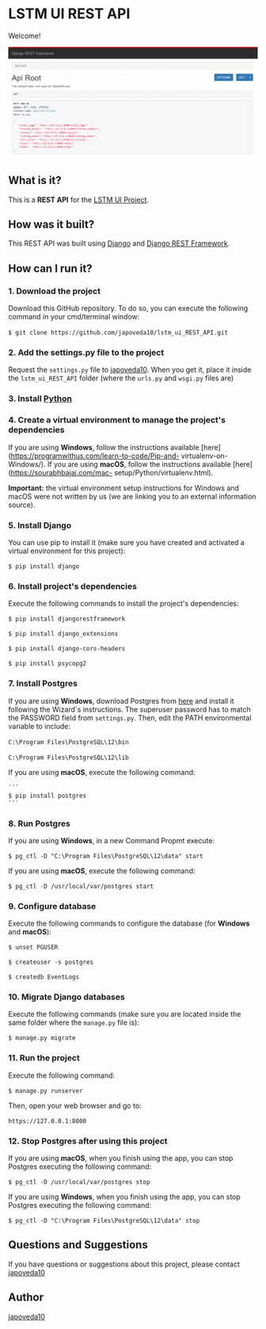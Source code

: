 # LSTM UI REST API

Welcome! 

![Django REST Framework Browsable API](https://raw.githubusercontent.com/japoveda10/lstm_ui_REST_API/master/lstm_ui_REST_API/IMAGE.PNG)

## What is it?

This is a **REST API** for the [LSTM UI Project](https://github.com/japoveda10/lstm_ui_vuejs).

## How was it built?

This REST API was built using [Django](https://www.djangoproject.com/) and [Django REST Framework](https://www.django-rest-framework.org/).

## How can I run it?

### 1. Download the project

Download this GitHub repository. To do so, you can execute the following command in your cmd/terminal window:

   `$ git clone https://github.com/japoveda10/lstm_ui_REST_API.git`

### 2. Add the settings.py file to the project
   
Request the `settings.py` file to [japoveda10](https://github.com/japoveda10). When you get it, place it inside the     `lstm_ui_REST_API` folder (where the `urls.py` and `wsgi.py` files are)

### 3. Install [Python](https://www.python.org/downloads/)

### 4. Create a virtual environment to manage the project's dependencies

If you are using **Windows**, follow the instructions available [here](https://programwithus.com/learn-to-code/Pip-and- virtualenv-on-Windows/). If you are using **macOS**, follow the instructions available [here](https://sourabhbajaj.com/mac-   setup/Python/virtualenv.html). 

**Important:** the virtual environment setup instructions for Windows and macOS were not written by us (we are linking you to an external information source).

### 5. Install Django

You can use pip to install it (make sure you have created and activated a virtual environment for this project):

   ```
   $ pip install django
   ```

### 6. Install project's dependencies

Execute the following commands to install the project's dependencies:

   ```
   $ pip install djangorestframework
   ```
   
   ```
   $ pip install django_extensions
   ```
   
   ```
   $ pip install django-cors-headers
   ```
   
   ```
   $ pip install psycopg2
   ```

### 7. Install Postgres

If you are using **Windows**, download Postgres from [here](https://www.postgresql.org/) and install it following the Wizard´s instructions. The superuser password has to match the PASSWORD field from `settings.py`. Then, edit the PATH environmental variable to include:
   
   `C:\Program Files\PostgreSQL\12\bin`
   
   `C:\Program Files\PostgreSQL\12\lib`
   
   
If you are using **macOS**, execute the following command:
   
    ```
    $ pip install postgres
    ```

### 8. Run Postgres

If you are using **Windows**, in a new Command Propmt execute:
   
   ```
   $ pg_ctl -D "C:\Program Files\PostgreSQL\12\data" start
   ```

If you are using **macOS**, execute the following command:
   
   ```
   $ pg_ctl -D /usr/local/var/postgres start
   ```
   
### 9. Configure database

Execute the following commands to configure the database (for **Windows** and **macOS**):

   ```
   $ unset PGUSER
   ```
   
   ```
   $ createuser -s postgres
   ```
   
   ```
   $ createdb EventLogs
   ```

### 10. Migrate Django databases

Execute the following commands (make sure you are located inside the same folder where the `manage.py` file is):
   
   ```
   $ manage.py migrate
   ```

### 11. Run the project

Execute the following command:

   ```
   $ manage.py runserver
   ```
   
Then, open your web browser and go to:

   ```
   https://127.0.0.1:8000
   ```

### 12. Stop Postgres after using this project

If you are using **macOS**, when you finish using the app, you can stop Postgres executing the following command:

   ```
   $ pg_ctl -D /usr/local/var/postgres stop
   ```
   
If you are using **Windows**, when you finish using the app, you can stop Postgres executing the following command:

   ```
   $ pg_ctl -D "C:\Program Files\PostgreSQL\12\data" stop
   ```
   
## Questions and Suggestions

If you have questions or suggestions about this project, please contact [japoveda10](https://github.com/japoveda10)

## Author

[japoveda10](https://github.com/japoveda10)
